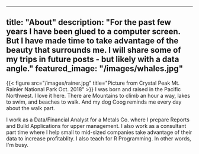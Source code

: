 

---
title: "About"
description: "For the past few years I have been glued to a computer screen.  But I have made time to take advantage of the beauty that surrounds me.  I will share some of my trips in future posts - but likely with a data angle."
featured_image: "/images/whales.jpg"
---

{{< figure src="/images/rainer.jpg" title="Picture from Crystal Peak Mt. Rainier National Park Oct. 2018" >}} I was born and raised in the Pacific Northwest.  I love it here.  There are Mountains to climb an hour a way, lakes to swim, and beaches to walk. And my dog Coog reminds me every day about the walk part.

I work as a Data/Financial Analyst for a Metals Co. where I prepare Reports and Build Applications for upper management.  I also work as a consultant part time where I help small to mid-sized companies take advantage of their data to increase profitablity.  I also teach for R Programming.  In other words, I'm busy.
